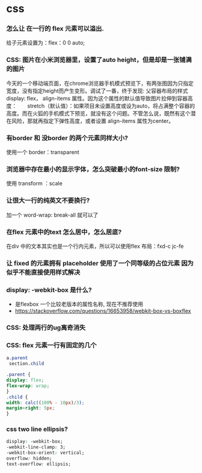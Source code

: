 # css

### 怎么让 在一行的 flex 元素可以溢出. 

给子元素设置为：flex：0 0 auto;

### CSS: 图片在小米浏览器里，设置了auto height，但是却是一张铺满的图片

今天的一个移动端页面，在chrome浏览器手机模式预览下，有两张图因为只指定宽度，没有指定height而产生变形。调试了一番，终于发现: 父容器布局的样式 display: flex， align-items 属性。因为这个属性的默认值导致图片拉伸到容器高度：　　stretch（默认值）：如果项目未设置高度或设为auto，将占满整个容器的高度。而在火狐的手机模式下预览，就没有这个问题。不管怎么说，既然有这个潜在风险，那就再指定下弹性高度，或者设置 align-items 属性为center。

### 有border 和 没border 的两个元素同样大小? 

使用一个 border：transparent

### 浏览器中存在最小的显示字体，怎么突破最小的font-size 限制?

使用 transform ：scale

### 让很大一行的纯英文不要换行? 

加一个 word-wrap: break-all 就可以了

### 在flex 元素中的text 怎么居中，怎么居底? 

在div 中的文本其实也是一个行内元素，所以可以使用flex 布局：fxd-c jc-fe

### 让 fixed 的元素拥有 placeholder 使用了一个同等级的占位元素 因为似乎不能直接使用样式解决

### display: -webkit-box  是什么?

- 是flexbox 一个比较老版本的属性名称, 现在不推荐使用
- https://stackoverflow.com/questions/16653958/webkit-box-vs-boxflex

### CSS: 处理两行的ug离奇消失

### CSS: flex 元素一行有固定的几个

```css
a.parent
 section.child

.parent {
display: flex;
flex-wrap: wrap;
}
.child {
width: calc((100% - 10px)/3);
margin-right: 5px;
}
```

### css two line ellipsis?

```css
display: -webkit-box;
-webkit-line-clamp: 3;
-webkit-box-orient: vertical;
overflow: hidden;
text-overflow: ellipsis;
```